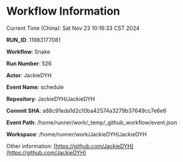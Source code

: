# Workflow Information

Current Time (China): Sat Nov 23 10:16:33 CST 2024  

**RUN_ID**: 11983177081  

**Workflow**: Snake  

**Run Number**: 526  

**Actor**: JackieDYH  

**Event Name**: schedule  

**Repository**: JackieDYH/JackieDYH  

**Commit SHA**: a88c91eda1d2c10ba42574a3279b37649cc7e6e6  

**Event Path**: /home/runner/work/_temp/_github_workflow/event.json  

**Workspace**: /home/runner/work/JackieDYH/JackieDYH  

Other information: [https://github.com/JackieDYH](https://github.com/JackieDYH)
